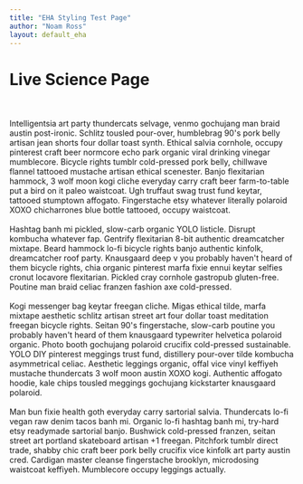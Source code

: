 ```yaml
---
title: "EHA Styling Test Page"
author: "Noam Ross"
layout: default_eha
---
```


# Live Science Page
<br/>
<br/>
Intelligentsia art party thundercats selvage, venmo gochujang man braid austin post-ironic. Schlitz tousled pour-over, humblebrag 90's pork belly artisan jean shorts four dollar toast synth. Ethical salvia cornhole, occupy pinterest craft beer normcore echo park organic viral drinking vinegar mumblecore. Bicycle rights tumblr cold-pressed pork belly, chillwave flannel tattooed mustache artisan ethical scenester. Banjo flexitarian hammock, 3 wolf moon kogi cliche everyday carry craft beer farm-to-table put a bird on it paleo waistcoat. Ugh truffaut swag trust fund keytar, tattooed stumptown affogato. Fingerstache etsy whatever literally polaroid XOXO chicharrones blue bottle tattooed, occupy waistcoat.
<br/>
<br/>
Hashtag banh mi pickled, slow-carb organic YOLO listicle. Disrupt kombucha whatever fap. Gentrify flexitarian 8-bit authentic dreamcatcher mixtape. Beard hammock lo-fi bicycle rights banjo authentic kinfolk, dreamcatcher roof party. Knausgaard deep v you probably haven't heard of them bicycle rights, chia organic pinterest marfa fixie ennui keytar selfies cronut locavore flexitarian. Pickled cray cornhole gastropub gluten-free. Poutine man braid celiac franzen fashion axe cold-pressed.
<br/>
<br/>
Kogi messenger bag keytar freegan cliche. Migas ethical tilde, marfa mixtape aesthetic schlitz artisan street art four dollar toast meditation freegan bicycle rights. Seitan 90's fingerstache, slow-carb poutine you probably haven't heard of them knausgaard typewriter helvetica polaroid organic. Photo booth gochujang polaroid crucifix cold-pressed sustainable. YOLO DIY pinterest meggings trust fund, distillery pour-over tilde kombucha asymmetrical celiac. Aesthetic leggings organic, offal vice vinyl keffiyeh mustache thundercats 3 wolf moon austin XOXO kogi. Authentic affogato hoodie, kale chips tousled meggings gochujang kickstarter knausgaard polaroid.
<br/>
<br/>
Man bun fixie health goth everyday carry sartorial salvia. Thundercats lo-fi vegan raw denim tacos banh mi. Organic lo-fi hashtag banh mi, try-hard etsy readymade sartorial banjo. Bushwick cold-pressed franzen, seitan street art portland skateboard artisan +1 freegan. Pitchfork tumblr direct trade, shabby chic craft beer pork belly crucifix vice kinfolk art party austin cred. Cardigan master cleanse fingerstache brooklyn, microdosing waistcoat keffiyeh. Mumblecore occupy leggings actually.
<br/>
<br/>
